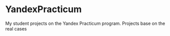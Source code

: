 # YandexPracticum
My student projects on the Yandex Practicum program. Projects base on the real cases
